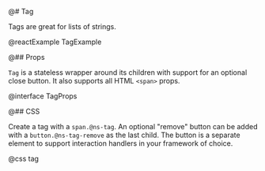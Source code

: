 @# Tag

Tags are great for lists of strings.

@reactExample TagExample

@## Props

`Tag` is a stateless wrapper around its children with support for an optional
close button. It also supports all HTML `<span>` props.

@interface TagProps

@## CSS

Create a tag with a `span.@ns-tag`. An optional "remove" button can be added
with a `button.@ns-tag-remove` as the last child. The button is a separate
element to support interaction handlers in your framework of choice.

@css tag
